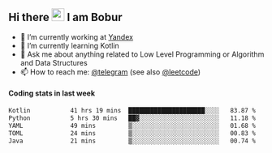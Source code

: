 ## Hi there <img src="https://media.giphy.com/media/hvRJCLFzcasrR4ia7z/giphy.gif" width="25px" height="25px"> I am Bobur

- 💼 I’m currently working at [Yandex](https://yandex.ru/)
- 🌱 I’m currently learning Kotlin
- 💬 Ask me about anything related to Low Level Programming or Algorithm and Data Structures
- 📫 How to reach me: [@telegram](https://t.me/octoant) (see also [@leetcode](https://leetcode.com/octoant/))    

#### Coding stats in last week

<!--START_SECTION:waka-->

```txt
Kotlin           41 hrs 19 mins  █████████████████████░░░░   83.87 %
Python           5 hrs 30 mins   ██▓░░░░░░░░░░░░░░░░░░░░░░   11.18 %
YAML             49 mins         ▒░░░░░░░░░░░░░░░░░░░░░░░░   01.68 %
TOML             24 mins         ▒░░░░░░░░░░░░░░░░░░░░░░░░   00.83 %
Java             21 mins         ▒░░░░░░░░░░░░░░░░░░░░░░░░   00.74 %
```

<!--END_SECTION:waka-->
